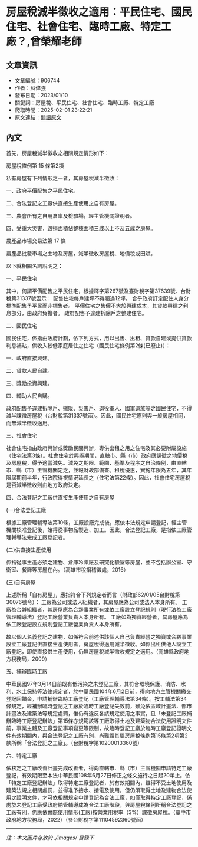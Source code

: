 # 房屋稅減半徵收之適用：平民住宅、國民住宅、社會住宅、臨時工廠、特定工廠？,曾榮耀老師

## 文章資訊
- 文章編號：906744
- 作者：蘇偉強
- 發布日期：2023/01/10
- 關鍵詞：房屋稅、平民住宅、社會住宅、臨時工廠、特定工廠
- 爬取時間：2025-02-01 23:22:21
- 原文連結：[閱讀原文](https://real-estate.get.com.tw/Columns/detail.aspx?no=906744)

## 內文


首先，房屋稅減半徵收之相關規定情形如下：


房屋稅條例第 15 條第2項


私有房屋有下列情形之一者，其房屋稅減半徵收：


一、政府平價配售之平民住宅。


二、合法登記之工廠供直接生產使用之自有房屋。


三、農會所有之自用倉庫及檢驗場，經主管機關證明者。


四、受重大災害，毀損面積佔整棟面積三成以上不及五成之房屋。


農產品市場交易法第 17 條


農產品批發市場之土地及房屋，減半徵收房屋稅、地價稅或田賦。


以下就相關名詞說明之：


一、平民住宅


其中，何謂平價配售之平民住宅，根據釋字第267號及臺財稅字第37639號、台財稅第31337號函示：
配售住宅每戶建坪不得超過12坪。
合乎政府訂定配住人身分標準配售予平民而非標售者。
平價住宅之售價不大於興建成本，其貸款興建之利息部分，由政府負擔者。
政府配售予違建拆除戶之整建住宅。


二、國民住宅


國民住宅，係指由政府計劃，依下列方式，用以出售、出租、貸款自建或提供貸款利息補貼，供收入較低家庭居住之住宅（國民住宅條例第2條(已廢止)）：


一、政府直接興建。


二、貸款人民自建。


三、獎勵投資興建。


四、輔助人民自購。


政府配售予違建拆除戶、攤販、災害戶、退役軍人、國軍遺族等之國民住宅，不得減半課徵房屋稅（台財稅第31337號函）。因此，國民住宅原則與一般房屋相同，而無減半徵收適用。


三、社會住宅


社會住宅指由政府興辦或獎勵民間興辦，專供出租之用之住宅及其必要附屬設施（住宅法第3條）。社會住宅於興辦期間，直轄市、縣（市）政府應課徵之地價稅及房屋稅，得予適當減免。減免之期限、範圍、基準及程序之自治條例，由直轄市、縣（市）主管機關定之，並報財政部備查。租稅優惠，實施年限為五年，其年限屆期前半年，行政院得視情況延長之（住宅法第22條）。因此，社會住宅房屋稅是否減半徵收則由地方政府決定。


四、合法登記之工廠供直接生產使用之自有房屋


(一)合法登記工廠


根據工廠管理輔導法第10條，工廠設廠完成後，應依本法規定申請登記，經主管機關核准登記後，始得從事物品製造、加工。因此，合法登記工廠，是指依工廠管理輔導法完成工廠登記者。


(二)供直接生產使用


係指從事生產必須之建物、倉庫冷凍廠及研究化驗室等房屋，並不包括辦公室、守衛室、餐廳等房屋在內。（高雄市稅捐稽徵處，2016）


(三)自有房屋


上述所稱「自有房屋」，應指符合下列規定者而言（財政部62/01/05台財稅第30076號令）：
工廠為公司或法人組織者，其房屋應為公司或法人本身所有。
工廠為合夥組織者，其房屋應為合夥事業所有或依工廠設立登記規則（現行法為工廠管理輔導法）登記工廠營業負責人本身所有。
工廠如為獨資經營者，其房屋應為依工廠登記設立規則登記工廠營業負責人本身所有。


故以個人名義登記之建物，如係符合前述供該個人自己負責經營之獨資或合夥事業設立工廠登記供直接生產使用者，房屋稅得適用減半徵收。如係出租供他人設立工廠登記，即使直接供生產使用，仍無房屋稅減半徵收規定之適用。（高雄縣政府地方稅務局，2009）


五、補辦臨時工廠


中華民國97年3月14日前既有低污染之未登記工廠，其符合環境保護、消防、水利、水土保持等法律規定者，於中華民國104年6月2日前，得向地方主管機關繳交登記回饋金，申請補辦臨時工廠登記（工廠管理輔導法第34條）。按工輔法第34條規定，經補辦臨時登記之工廠於臨時工廠登記失效前，雖免依區域計畫法、都市計畫法及建築法等規定處罰，惟仍有違反各該規定使用之事實，且「未登記工廠補辦臨時工廠登記辦法」第15條亦規範該等工廠取得土地及建築物合法使用證明文件前，事業主體及工廠登記事項變更等限制，故臨時登記工廠於臨時工廠登記證明文件有效期間內，與合法登記之工廠有別，尚難謂其屬房屋稅條例第15條第2項第2款所稱「合法登記之工廠」。（台財稅字第10200013360號）


六、特定工廠


依核定之工廠改善計畫完成改善者，得向直轄市、縣（市）主管機關申請特定工廠登記，有效期限至本法中華民國108年6月27日修正之條文施行之日起20年止。依「特定工廠登記辦法」取得特定工廠登記者，於有效期間內，雖得不受土地使用及建築法規之相關處罰，並得准予接水、接電及使用，但仍須取得土地及建物合法使用之證明文件，才可依相關規定申請登記為合法工廠，如僅取得特定工廠登記，係處於未登記工廠受政府納管輔導成為合法工廠階段，與房屋稅條例所稱合法登記之工廠有別，仍應依實際使用情形(工廠)按營業用稅率（3%）課徵房屋稅。（臺中市政府地方稅務局，2022）（參台財稅字第11104592360號函）

---
*注：本文圖片存放於 ./images/ 目錄下*
